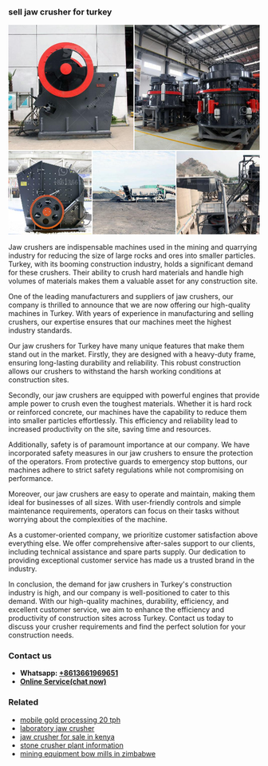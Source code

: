 <h3>sell jaw crusher for turkey</h3><img src='1708587327.jpg' alt=''><p>Jaw crushers are indispensable machines used in the mining and quarrying industry for reducing the size of large rocks and ores into smaller particles. Turkey, with its booming construction industry, holds a significant demand for these crushers. Their ability to crush hard materials and handle high volumes of materials makes them a valuable asset for any construction site.</p><p>One of the leading manufacturers and suppliers of jaw crushers, our company is thrilled to announce that we are now offering our high-quality machines in Turkey. With years of experience in manufacturing and selling crushers, our expertise ensures that our machines meet the highest industry standards.</p><p>Our jaw crushers for Turkey have many unique features that make them stand out in the market. Firstly, they are designed with a heavy-duty frame, ensuring long-lasting durability and reliability. This robust construction allows our crushers to withstand the harsh working conditions at construction sites.</p><p>Secondly, our jaw crushers are equipped with powerful engines that provide ample power to crush even the toughest materials. Whether it is hard rock or reinforced concrete, our machines have the capability to reduce them into smaller particles effortlessly. This efficiency and reliability lead to increased productivity on the site, saving time and resources.</p><p>Additionally, safety is of paramount importance at our company. We have incorporated safety measures in our jaw crushers to ensure the protection of the operators. From protective guards to emergency stop buttons, our machines adhere to strict safety regulations while not compromising on performance.</p><p>Moreover, our jaw crushers are easy to operate and maintain, making them ideal for businesses of all sizes. With user-friendly controls and simple maintenance requirements, operators can focus on their tasks without worrying about the complexities of the machine.</p><p>As a customer-oriented company, we prioritize customer satisfaction above everything else. We offer comprehensive after-sales support to our clients, including technical assistance and spare parts supply. Our dedication to providing exceptional customer service has made us a trusted brand in the industry.</p><p>In conclusion, the demand for jaw crushers in Turkey's construction industry is high, and our company is well-positioned to cater to this demand. With our high-quality machines, durability, efficiency, and excellent customer service, we aim to enhance the efficiency and productivity of construction sites across Turkey. Contact us today to discuss your crusher requirements and find the perfect solution for your construction needs.</p><h3>Contact us</h3><ul><li><strong>Whatsapp:&nbsp;<a href="https://wa.me/8613661969651">+8613661969651</a></strong></li><li><a href="https://swt.shibang-china.com/?git&amp;zhl&amp;sell jaw crusher for turkey"><strong>Online Service(chat now)</strong></a></li></ul><h3>Related</h3><ul><li><a href='mobile gold processing 20 tph.md'>mobile gold processing 20 tph</a></li><li><a href='laboratory jaw crusher.md'>laboratory jaw crusher</a></li><li><a href='jaw crusher for sale in kenya.md'>jaw crusher for sale in kenya</a></li><li><a href='stone crusher plant information.md'>stone crusher plant information</a></li><li><a href='mining equipment bow mills in zimbabwe.md'>mining equipment bow mills in zimbabwe</a></li></ul>